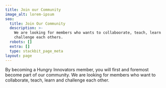 ```yaml
---
title: Join our Community
image_alt: lorem-ipsum
seo:
  title: Join Our Community
  description: >-
    We are looking for members who wants to collaboorate, teach, learn and
    challenge each others.
  robots: []
  extra: []
  type: stackbit_page_meta
layout: page
---
```

By becoming a Hungry Innovators member, you will first and foremost become part of our community. We are looking for members who want to collaborate, teach, learn and challenge each other.

